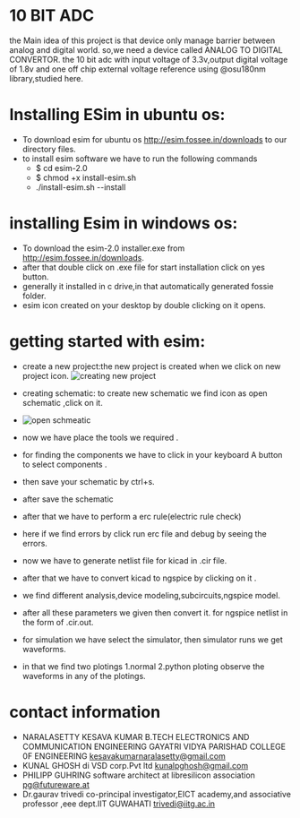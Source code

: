 # 10 BIT ADC
the Main idea of this project is that device only manage barrier between analog and digital world. so,we need a device called ANALOG TO DIGITAL CONVERTOR. the 10 bit adc with input voltage of 3.3v,output digital voltage of 1.8v  and one off chip external voltage reference using @osu180nm library,studied here.
# Installing ESim  in ubuntu os: 
*  To download esim  for ubuntu os http://esim.fossee.in/downloads to our directory files.
* to install esim software we have to run the following commands
  * $ cd esim-2.0
  * $ chmod +x install-esim.sh
  * ./install-esim.sh --install
# installing Esim in windows os:
*  To download the esim-2.0 installer.exe from  http://esim.fossee.in/downloads.
* after that double click on .exe file  for start installation  click on yes button.
*  generally it installed in c drive,in that automatically generated fossie folder.
* esim icon created on your desktop by double clicking on it opens.
# getting started with esim:
* create a new project:the new project is created when we click on new project icon.
![creating new project](https://user-images.githubusercontent.com/66682399/84471796-b5533f80-aca3-11ea-8e34-e352c47ef2e3.PNG)
* creating schematic: to  create new schematic we find icon as open schematic ,click on it.
* ![open schmeatic](https://user-images.githubusercontent.com/66682399/84471978-13802280-aca4-11ea-9d81-94ff5f235b77.PNG)
* now we have place the tools we required .

* for finding the components we have to click in your keyboard A button to select components .
* then save your schematic by ctrl+s.
* after save the schematic 
* after that we have to perform a erc rule(electric rule check) 
* here if we find errors by click run erc file and debug by seeing the errors.
* now we have to generate netlist file for kicad in .cir file.
* after that we have to convert kicad to ngspice by clicking on it .
* we find different analysis,device modeling,subcircuits,ngspice model.
* after all these parameters we given then convert it.
for ngspice netlist in the form of .cir.out.
* for simulation we have select the simulator, 
then simulator runs we get waveforms.
* in that we find two plotings 1.normal 2.python ploting observe the waveforms in any of the plotings.

# contact information
 * NARALASETTY KESAVA KUMAR B.TECH ELECTRONICS AND COMMUNICATION ENGINEERING GAYATRI VIDYA PARISHAD COLLEGE 0F ENGINEERING kesavakumarnaralasetty@gmail.com
* KUNAL GHOSH  di VSD corp.Pvt ltd kunalpghosh@gmail.com
* PHILIPP GUHRING software architect at libresilicon association pg@futureware.at
* Dr.gaurav trivedi co-principal investigator,EICT academy,and associative professor ,eee dept.IIT GUWAHATI trivedi@iitg.ac.in 
 

